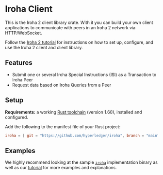 # Iroha Client

This is the Iroha 2 client library crate. With it you can build your own client applications to communicate with peers in an Iroha 2 network via HTTP/WebSocket.

Follow the [Iroha 2 tutorial](https://hyperledger.github.io/iroha-2-docs/guide/rust.html) for instructions on how to set up, configure, and use the Iroha 2 client and client library.

## Features

* Submit one or several Iroha Special Instructions (ISI) as a Transaction to Iroha Peer
* Request data based on Iroha Queries from a Peer

## Setup

**Requirements:** a working [Rust toolchain](https://www.rust-lang.org/learn/get-started) (version 1.60), installed and configured.

Add the following to the manifest file of your Rust project:

```toml
iroha = { git = "https://github.com/hyperledger/iroha", branch = "main" }
```

## Examples

We highly recommend looking at the sample [`iroha`](../client/src/bin/cli.rs) implementation binary as well as our [tutorial](https://hyperledger.github.io/iroha-2-docs/guide/rust.html) for more examples and explanations.
